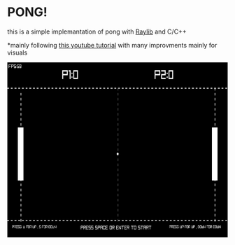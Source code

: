 # PONG!
this is a simple implemantation of pong with [Raylib](https://www.raylib.com/index.html) and C/C++<br />

*mainly following [this youtube tutorial](https://youtu.be/LvpS3ILwQNA) with many improvments mainly for visuals 

<p align="center">
<img src="github/ScreenShot.png" alt="Taiga OS logo" title="logo" align="center" height="400" />